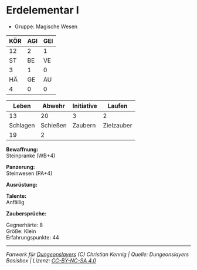 # Erdelementar I  
- Gruppe: Magische Wesen  

| KÖR | AGI | GEI |  
| --- | --- | --- |  
| 12  | 2   | 1   |
| ST  | BE  | VE  |  
| 3   | 1   | 0   |
| HÄ  | GE  | AU  |  
| 4   | 0   | 0   |


| Leben    | Abwehr   | Initiative | Laufen     |
| -------- | -------- | ---------- | ---------- |
| 13       | 20       | 3          | 2          |
| Schlagen | Schießen | Zaubern    | Zielzauber |
| 19       | 2        |            |            |

**Bewaffnung:**  
Steinpranke (WB+4)

**Panzerung:**  
Steinwesen (PA+4)

**Ausrüstung:**  


**Talente:**  
Anfällig

**Zaubersprüche:**  


Gegnerhärte: 8  
Größe: Klein  
Erfahrungspunkte: 44  



___
*Fanwerk für [Dungeonslayers](https://www.dungeonslayers.net/) (C) Christian Kennig | Quelle: Dungeonslayers Basisbox | Lizenz: [CC-BY-NC-SA 4.0](https://creativecommons.org/licenses/by-nc-sa/4.0/deed.de)*